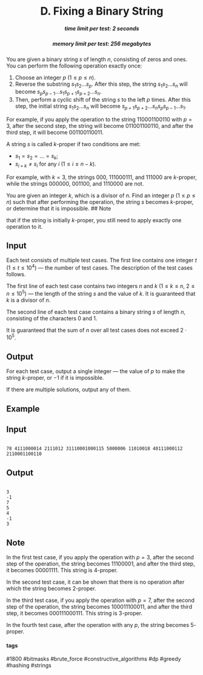 <h1 style='text-align: center;'> D. Fixing a Binary String</h1>

<h5 style='text-align: center;'>time limit per test: 2 seconds</h5>
<h5 style='text-align: center;'>memory limit per test: 256 megabytes</h5>

You are given a binary string $s$ of length $n$, consisting of zeros and ones. You can perform the following operation exactly once:

1. Choose an integer $p$ ($1 \le p \le n$).
2. Reverse the substring $s_1 s_2 \ldots s_p$. After this step, the string $s_1 s_2 \ldots s_n$ will become $s_p s_{p-1} \ldots s_1 s_{p+1} s_{p+2} \ldots s_n$.
3. Then, perform a cyclic shift of the string $s$ to the left $p$ times. After this step, the initial string $s_1s_2 \ldots s_n$ will become $s_{p+1}s_{p+2} \ldots s_n s_p s_{p-1} \ldots s_1$.

For example, if you apply the operation to the string 110001100110 with $p=3$, after the second step, the string will become 011001100110, and after the third step, it will become 001100110011.

A string $s$ is called $k$-proper if two conditions are met:

* $s_1=s_2=\ldots=s_k$;
* $s_{i+k} \neq s_i$ for any $i$ ($1 \le i \le n - k$).

For example, with $k=3$, the strings 000, 111000111, and 111000 are $k$-proper, while the strings 000000, 001100, and 1110000 are not.

You are given an integer $k$, which is a divisor of $n$. Find an integer $p$ ($1 \le p \le n$) such that after performing the operation, the string $s$ becomes $k$-proper, or determine that it is impossible. ## Note

 that if the string is initially $k$-proper, you still need to apply exactly one operation to it.

## Input

Each test consists of multiple test cases. The first line contains one integer $t$ ($1 \le t \le 10^4$) — the number of test cases. The description of the test cases follows.

The first line of each test case contains two integers $n$ and $k$ ($1 \le k \le n$, $2 \le n \le 10^5$) — the length of the string $s$ and the value of $k$. It is guaranteed that $k$ is a divisor of $n$.

The second line of each test case contains a binary string $s$ of length $n$, consisting of the characters 0 and 1.

It is guaranteed that the sum of $n$ over all test cases does not exceed $2 \cdot 10^5$.

## Output

For each test case, output a single integer — the value of $p$ to make the string $k$-proper, or $-1$ if it is impossible.

If there are multiple solutions, output any of them.

## Example

## Input


```

78 4111000014 2111012 31110001000115 5000006 11010018 40111000112 2110001100110
```
## Output


```

3
-1
7
5
4
-1
3

```
## Note

In the first test case, if you apply the operation with $p=3$, after the second step of the operation, the string becomes 11100001, and after the third step, it becomes 00001111. This string is $4$-proper.

In the second test case, it can be shown that there is no operation after which the string becomes $2$-proper.

In the third test case, if you apply the operation with $p=7$, after the second step of the operation, the string becomes 100011100011, and after the third step, it becomes 000111000111. This string is $3$-proper.

In the fourth test case, after the operation with any $p$, the string becomes $5$-proper.



#### tags 

#1800 #bitmasks #brute_force #constructive_algorithms #dp #greedy #hashing #strings 